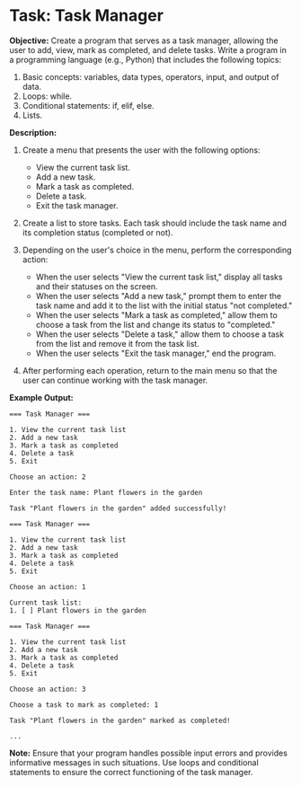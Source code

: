 # Task: Task Manager

**Objective:** Create a program that serves as a task manager, allowing the user to add, view, mark as completed, and delete tasks. Write a program in a programming language (e.g., Python) that includes the following topics:

1. Basic concepts: variables, data types, operators, input, and output of data.
2. Loops: while.
3. Conditional statements: if, elif, else.
4. Lists.

**Description:**
1. Create a menu that presents the user with the following options:
   - View the current task list.
   - Add a new task.
   - Mark a task as completed.
   - Delete a task.
   - Exit the task manager.

2. Create a list to store tasks. Each task should include the task name and its completion status (completed or not).

3. Depending on the user's choice in the menu, perform the corresponding action:
   - When the user selects "View the current task list," display all tasks and their statuses on the screen.
   - When the user selects "Add a new task," prompt them to enter the task name and add it to the list with the initial status "not completed."
   - When the user selects "Mark a task as completed," allow them to choose a task from the list and change its status to "completed."
   - When the user selects "Delete a task," allow them to choose a task from the list and remove it from the task list.
   - When the user selects "Exit the task manager," end the program.

4. After performing each operation, return to the main menu so that the user can continue working with the task manager.

**Example Output:**
```
=== Task Manager ===

1. View the current task list
2. Add a new task
3. Mark a task as completed
4. Delete a task
5. Exit

Choose an action: 2

Enter the task name: Plant flowers in the garden

Task "Plant flowers in the garden" added successfully!

=== Task Manager ===

1. View the current task list
2. Add a new task
3. Mark a task as completed
4. Delete a task
5. Exit

Choose an action: 1

Current task list:
1. [ ] Plant flowers in the garden

=== Task Manager ===

1. View the current task list
2. Add a new task
3. Mark a task as completed
4. Delete a task
5. Exit

Choose an action: 3

Choose a task to mark as completed: 1

Task "Plant flowers in the garden" marked as completed!

...
```

**Note:**
Ensure that your program handles possible input errors and provides informative messages in such situations. Use loops and conditional statements to ensure the correct functioning of the task manager.